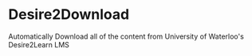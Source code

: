 # Desire2Download
Automatically Download all of the content from University of Waterloo's Desire2Learn LMS
